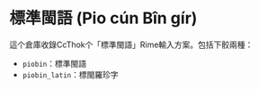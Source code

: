 # 標準閩語 (Pio cún Bîn gír)

這个倉庫收錄CcThok个「標準閩語」Rime輸入方案。包括下骹兩種：

- `piobin`：標準閩語
- `piobin_latin`：標閩羅珍字
